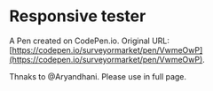 # Responsive tester

A Pen created on CodePen.io. Original URL: [https://codepen.io/surveyormarket/pen/VwmeOwP](https://codepen.io/surveyormarket/pen/VwmeOwP).

Thnaks to @Aryandhani.
Please use in full page.

